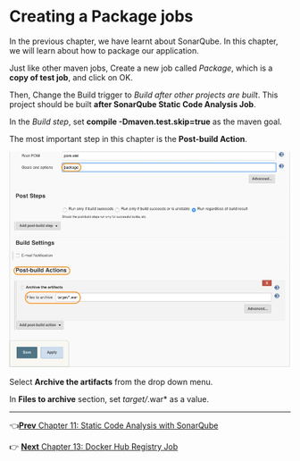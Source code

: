# Creating a Package jobs

In the previous chapter, we have learnt about SonarQube. In this chapter, we will learn about how to package our application.

Just like other maven jobs, Create a new job called *Package*, which is a **copy of test job**, and click on OK.

Then, Change the Build trigger to *Build after other projects are built*. This project should be built **after SonarQube Static Code Analysis Job**.

In the *Build step*, set **compile -Dmaven.test.skip=true** as the maven goal.

The most important step in this chapter is the **Post-build Action**.

![post](images/package/post.jpg)

Select **Archive the artifacts** from the drop down menu.

In **Files to archive** section, set *target/*.war* as a value.

----
:point_left:[**Prev** Chapter 11: Static Code Analysis with SonarQube](https://github.com/schoolofdevops/learn-jenkins/blob/master/Continuous-Delivery/chapters/110_static_code_analysis_with_sonarqube.md)

:point_right: [**Next** Chapter 13: Docker Hub Registry Job](https://github.com/schoolofdevops/learn-jenkins/blob/master/Continuous-Delivery/chapters/130_create_docker_image.md)

